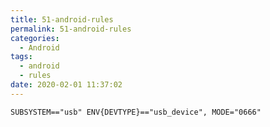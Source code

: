 ```yaml
---
title: 51-android-rules
permalink: 51-android-rules
categories:
  - Android
tags:
  - android
  - rules
date: 2020-02-01 11:37:02
---
```


```xml
SUBSYSTEM=="usb" ENV{DEVTYPE}=="usb_device", MODE="0666"
```